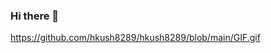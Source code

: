 ### Hi there 👋

https://github.com/hkush8289/hkush8289/blob/main/GIF.gif
<!--
**hkush8289/hkush8289** is a ✨ _special_ ✨ repository because its `README.md` (this file) appears on your GitHub profile.

Here are some ideas to get you started:

- 🔭 I’m currently working on ...
- 🌱 I’m currently learning Ruby on Rails
//- 👯 I’m looking to collaborate on ...
- 🤔 I’m looking for help with ...



- 💬 Ask me about ...
- 📫 How to reach me: ...
- 😄 Pronouns: ...
- ⚡ Fun fact: ...
-->

